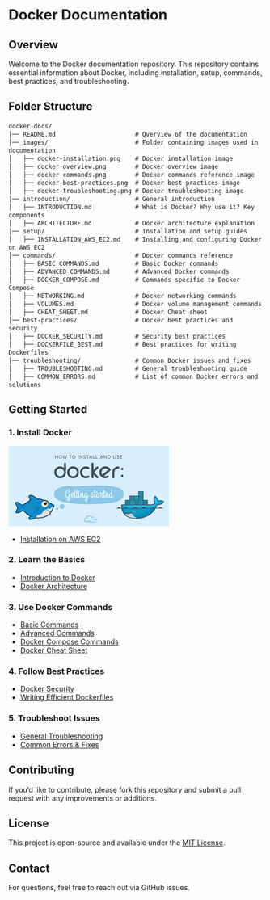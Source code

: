 # Docker Documentation

## Overview
Welcome to the Docker documentation repository. This repository contains essential information about Docker, including installation, setup, commands, best practices, and troubleshooting.

## Folder Structure
```
docker-docs/
│── README.md                      # Overview of the documentation
│── images/                        # Folder containing images used in documentation
│   ├── docker-installation.png    # Docker installation image
│   ├── docker-overview.png        # Docker overview image
│   ├── docker-commands.png        # Docker commands reference image
│   ├── docker-best-practices.png  # Docker best practices image
│   ├── docker-troubleshooting.png # Docker troubleshooting image
│── introduction/                  # General introduction
│   ├── INTRODUCTION.md            # What is Docker? Why use it? Key components
│   ├── ARCHITECTURE.md            # Docker architecture explanation
│── setup/                         # Installation and setup guides
│   ├── INSTALLATION_AWS_EC2.md    # Installing and configuring Docker on AWS EC2
│── commands/                      # Docker commands reference
│   ├── BASIC_COMMANDS.md          # Basic Docker commands
│   ├── ADVANCED_COMMANDS.md       # Advanced Docker commands
│   ├── DOCKER_COMPOSE.md          # Commands specific to Docker Compose
│   ├── NETWORKING.md              # Docker networking commands
│   ├── VOLUMES.md                 # Docker volume management commands
│   ├── CHEAT_SHEET.md             # Docker Cheat sheet 
│── best-practices/                # Docker best practices and security
│   ├── DOCKER_SECURITY.md         # Security best practices
│   ├── DOCKERFILE_BEST.md         # Best practices for writing Dockerfiles
│── troubleshooting/               # Common Docker issues and fixes
│   ├── TROUBLESHOOTING.md         # General troubleshooting guide
│   ├── COMMON_ERRORS.md           # List of common Docker errors and solutions
```

## Getting Started
### 1. Install Docker
![Docker Installation](images/docker-installation.png)
- [Installation on AWS EC2](setup/INSTALLATION_AWS_EC2.md)

### 2. Learn the Basics
- [Introduction to Docker](introduction/INTRODUCTION.md)
- [Docker Architecture](introduction/ARCHITECTURE.md)

### 3. Use Docker Commands
- [Basic Commands](commands/BASIC_COMMANDS.md)
- [Advanced Commands](commands/ADVANCED_COMMANDS.md)
- [Docker Compose Commands](commands/DOCKER_COMPOSE.md)
- [Docker Cheat Sheet](commands/CHEAT_SHEET.md)

### 4. Follow Best Practices
- [Docker Security](best-practices/DOCKER_SECURITY.md)
- [Writing Efficient Dockerfiles](best-practices/DOCKERFILE_BEST.md)

### 5. Troubleshoot Issues
- [General Troubleshooting](troubleshooting/TROUBLESHOOTING.md)
- [Common Errors & Fixes](troubleshooting/COMMON_ERRORS.md)

## Contributing
If you’d like to contribute, please fork this repository and submit a pull request with any improvements or additions.

## License
This project is open-source and available under the [MIT License](LICENSE).

## Contact
For questions, feel free to reach out via GitHub issues.